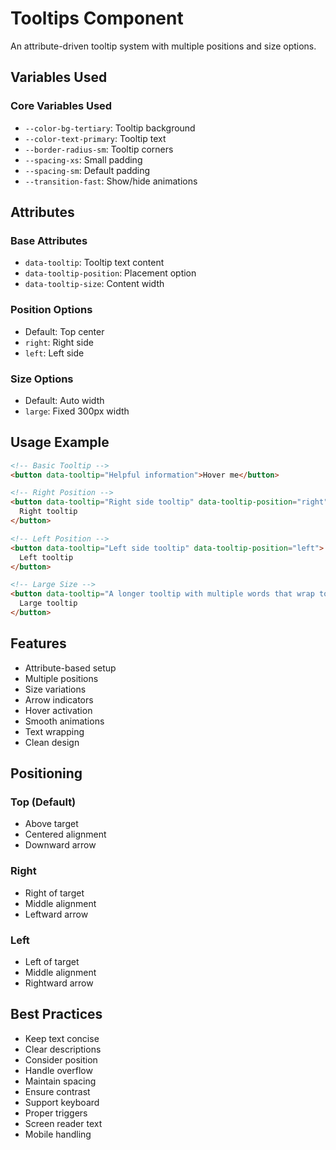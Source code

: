 # Tooltips Component

An attribute-driven tooltip system with multiple positions and size options.

## Variables Used

### Core Variables Used
- `--color-bg-tertiary`: Tooltip background
- `--color-text-primary`: Tooltip text
- `--border-radius-sm`: Tooltip corners
- `--spacing-xs`: Small padding
- `--spacing-sm`: Default padding
- `--transition-fast`: Show/hide animations

## Attributes

### Base Attributes
- `data-tooltip`: Tooltip text content
- `data-tooltip-position`: Placement option
- `data-tooltip-size`: Content width

### Position Options
- Default: Top center
- `right`: Right side
- `left`: Left side

### Size Options
- Default: Auto width
- `large`: Fixed 300px width

## Usage Example

```html
<!-- Basic Tooltip -->
<button data-tooltip="Helpful information">Hover me</button>

<!-- Right Position -->
<button data-tooltip="Right side tooltip" data-tooltip-position="right">
  Right tooltip
</button>

<!-- Left Position -->
<button data-tooltip="Left side tooltip" data-tooltip-position="left">
  Left tooltip
</button>

<!-- Large Size -->
<button data-tooltip="A longer tooltip with multiple words that wrap to multiple lines" data-tooltip-size="large">
  Large tooltip
</button>
```

## Features
- Attribute-based setup
- Multiple positions
- Size variations
- Arrow indicators
- Hover activation
- Smooth animations
- Text wrapping
- Clean design

## Positioning
### Top (Default)
- Above target
- Centered alignment
- Downward arrow

### Right
- Right of target
- Middle alignment
- Leftward arrow

### Left
- Left of target
- Middle alignment
- Rightward arrow

## Best Practices
- Keep text concise
- Clear descriptions
- Consider position
- Handle overflow
- Maintain spacing
- Ensure contrast
- Support keyboard
- Proper triggers
- Screen reader text
- Mobile handling